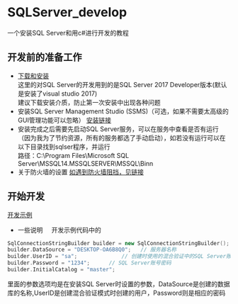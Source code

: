# SQLServer_develop
一个安装SQL Server和用c#进行开发的教程
## 开发前的准备工作
* [下载和安装](https://www.microsoft.com/en-us/sql-server/developer-get-started/csharp/win/)   
这里的对SQL Server的开发用到的是SQL Server 2017 Developer版本(默认是安装了visual studio 2017)    
建议下载安装介质，防止第一次安装中出现各种问题
* 安装SQL Server Management Studio (SSMS)（可选，如果不需要太高级的GUI管理功能可以忽略）
[安装链接](https://docs.microsoft.com/en-us/sql/ssms/download-sql-server-management-studio-ssms)
* 安装完成之后需要先启动SQL Server服务，可以在服务中查看是否有运行（因为我为了节约资源，所有的服务都选了手动启动），如若没有运行可以在以下目录找到sqlser程序，并运行   
路径：C:\Program Files\Microsoft SQL Server\MSSQL14.MSSQLSERVER\MSSQL\Binn   
* 关于防火墙的设置
[如遇到防火墙阻挡，见链接](https://docs.microsoft.com/zh-cn/sql/sql-server/install/configure-the-windows-firewall-to-allow-sql-server-access)
## 开始开发
[开发示例](https://www.microsoft.com/en-us/sql-server/developer-get-started/csharp/win/step/2.html)
* 一些说明    
开发示例代码中的
```c++
SqlConnectionStringBuilder builder = new SqlConnectionStringBuilder();
builder.DataSource = "DESKTOP-OA6B8Q0";   // 服务器名称
builder.UserID = "sa";              // 创建时使用的混合验证中的SQL Server账号名称   
builder.Password = "1234";      // SQL Server账号密码
builder.InitialCatalog = "master";
```
里面的参数选项均是在安装SQL Server时设置的参数，DataSource是创建的数据库的名称,UserID是创建混合验证模式时创建的用户，Password则是相应的密码
